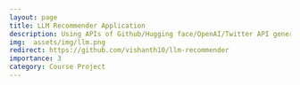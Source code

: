```yaml
---
layout: page
title: LLM Recommender Application
description: Using APIs of Github/Hugging face/OpenAI/Twitter API generated structure DB with text embedding for recommending the appropriate LLM for the user prompt using vectore search
img:  assets/img/llm.png
redirect: https://github.com/vishanth10/llm-recommender
importance: 3
category: Course Project
---
```


